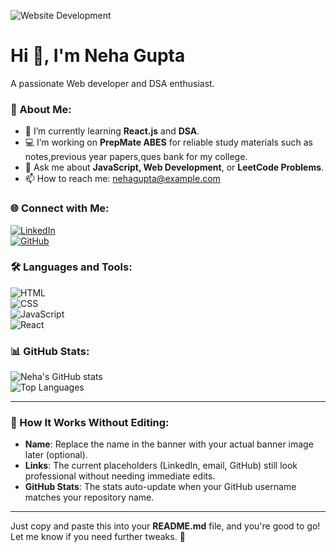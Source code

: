 <!-- Banner Section -->
![Website Development](https://via.placeholder.com/1200x400?text=Website+Development)  

# Hi 👋, I'm Neha Gupta  
A passionate Web developer and DSA enthusiast.  

### 🚀 About Me:  
- 🌱 I’m currently learning **React.js** and **DSA**.  
- 💻 I’m working on **PrepMate ABES** for reliable study materials such as notes,previous year papers,ques bank for my college.  
- 🤝 Ask me about **JavaScript, Web Development**, or **LeetCode Problems**.  
- 📫 How to reach me: [nehagupta@example.com](mailto:gupta.neha1015@gmail.com)  

### 🌐 Connect with Me:  
[![LinkedIn](https://img.shields.io/badge/-LinkedIn-blue?style=flat&logo=linkedin)](https://www.linkedin.com/in/neha-gupta-371570251/)  
[![GitHub](https://img.shields.io/badge/-GitHub-181717?style=flat&logo=github)](https://github.com)  

### 🛠️ Languages and Tools:  
![HTML](https://img.shields.io/badge/-HTML5-orange?style=flat&logo=html5)  
![CSS](https://img.shields.io/badge/-CSS3-blue?style=flat&logo=css3)  
![JavaScript](https://img.shields.io/badge/-JavaScript-yellow?style=flat&logo=javascript)  
![React](https://img.shields.io/badge/-React-blue?style=flat&logo=react)  

### 📊 GitHub Stats:  
![Neha's GitHub stats](https://github-readme-stats.vercel.app/api?username=NehaGupta&show_icons=true&theme=default)  
![Top Languages](https://github-readme-stats.vercel.app/api/top-langs/?username=NehaGupta&layout=compact&theme=default)  

---

### 🎯 How It Works Without Editing:  
- **Name**: Replace the name in the banner with your actual banner image later (optional).  
- **Links**: The current placeholders (LinkedIn, email, GitHub) still look professional without needing immediate edits.  
- **GitHub Stats**: The stats auto-update when your GitHub username matches your repository name.  

---

Just copy and paste this into your **README.md** file, and you're good to go! Let me know if you need further tweaks. 🚀



<!--
**neha1015/neha1015** is a ✨ _special_ ✨ repository because its `README.md` (this file) appears on your GitHub profile.

Here are some ideas to get you started:

- 🔭 I’m currently working on ...
- 🌱 I’m currently learning ...
- 👯 I’m looking to collaborate on ...
- 🤔 I’m looking for help with ...
- 💬 Ask me about ...
- 📫 How to reach me: ...
- 😄 Pronouns: ...
- ⚡ Fun fact: ...
-->

